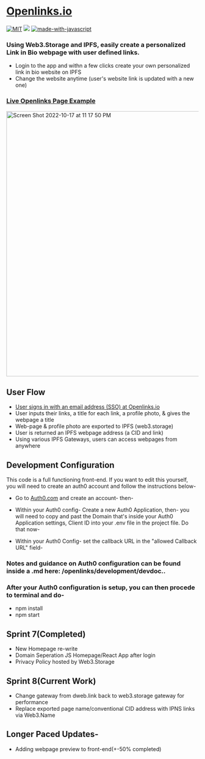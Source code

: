 # [Openlinks.io](https://openlinks.io)

[![MIT](https://img.shields.io/npm/l/react-tag-input.svg?style=flat-square)](https://github.com/react-tags/react-tags/blob/master/LICENSE)
[![](https://img.shields.io/badge/project-IPFS-blue.svg?style=flat-square)](https://ipfs.io/)
[![made-with-javascript](https://img.shields.io/badge/Made%20with-JavaScript-1f425f.svg)](https://www.javascript.com)

### Using Web3.Storage and IPFS, easily create a personalized Link in Bio webpage with user defined links.

- Login to the app and withn a few clicks create your own personalized link in bio website on IPFS
- Change the website anytime (user's website link is updated with a new one)

### [Live Openlinks Page Example](https://bafybeihwda3qc4ck4txip3aj2kqvnshp22c5qz3ewoxuberskcb64ckr5m.ipfs.dweb.link/Logan-L.html)

<img width="695" alt="Screen Shot 2022-10-17 at 11 17 50 PM" src="https://user-images.githubusercontent.com/30084404/196334418-2865c68e-fd5c-498f-a1b3-43a8f82a6115.png">

## User Flow
- [User signs in with an email address (SSO) at Openlinks.io](https://openlinks.io) 
- User inputs their links, a title for each link, a profile photo, & gives the webpage a title
- Web-page & profile photo are exported to IPFS (web3.storage)
- User is returned an IPFS webpage address (a CID and link)
- Using various IPFS Gateways, users can access webpages from anywhere

## Development Configuration
This code is a full functioning front-end. If you want to edit this yourself, you will need to create an auth0 account and follow the instructions below-


- Go to [Auth0.com](https://auth0.com) and create an account- then-

- Within your Auth0 config- Create a new Auth0 Application, then- you will need to copy and past the Domain that's inside your Auth0 Application settings, Client ID into your .env file in the project file. Do that now-

- Within your Auth0 Config- set the callback URL in the "allowed Callback URL" field-

### Notes and guidance on Auth0 configuration can be found inside a .md here: /openlinks/development/devdoc..

### After your Auth0 configuration is setup, you can then procede to terminal and do-

- npm install
- npm start


## Sprint 7(Completed) 
- New Homepage re-write
- Domain Seperation JS Homepage/React App after login
- Privacy Policy hosted by Web3.Storage

## Sprint 8(Current Work)
- Change gateway from dweb.link back to web3.storage gateway for performance
- Replace exported page name/conventional CID address with IPNS links via Web3.Name

## Longer Paced Updates-
- Adding webpage preview to front-end(+-50% completed)

